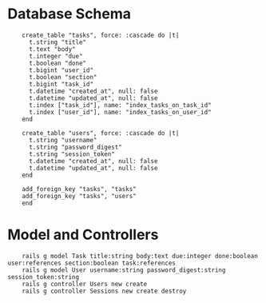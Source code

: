 # Database Schema

        create_table "tasks", force: :cascade do |t|
          t.string "title"
          t.text "body"
          t.integer "due"
          t.boolean "done"
          t.bigint "user_id"
          t.boolean "section"
          t.bigint "task_id"
          t.datetime "created_at", null: false
          t.datetime "updated_at", null: false
          t.index ["task_id"], name: "index_tasks_on_task_id"
          t.index ["user_id"], name: "index_tasks_on_user_id"
        end

        create_table "users", force: :cascade do |t|
          t.string "username"
          t.string "password_digest"
          t.string "session_token"
          t.datetime "created_at", null: false
          t.datetime "updated_at", null: false
        end

        add_foreign_key "tasks", "tasks"
        add_foreign_key "tasks", "users"
        end

# Model and Controllers
        rails g model Task title:string body:text due:integer done:boolean user:references section:boolean task:references
        rails g model User username:string password_digest:string session_token:string
        rails g controller Users new create
        rails g controller Sessions new create destroy
